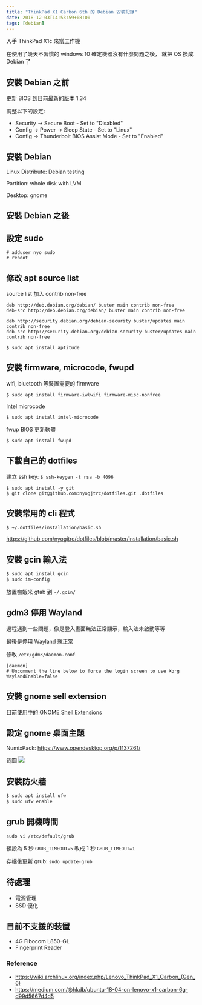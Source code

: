 ```yaml
---
title: "ThinkPad X1 Carbon 6th 的 Debian 安裝記錄"
date: 2018-12-03T14:53:59+08:00
tags: [debian]
---
```


入手 ThinkPad X1c 來當工作機

在使用了幾天不習慣的 windows 10 確定機器沒有什麼問題之後，
就把 OS 換成 Debian 了

## 安裝 Debian 之前

更新 BIOS 到目前最新的版本 1.34

調整以下的設定:

* Security -> Secure Boot - Set to "Disabled"
* Config -> Power -> Sleep State - Set to "Linux"
* Config -> Thunderbolt BIOS Assist Mode - Set to "Enabled"

## 安裝 Debian

Linux Distribute: Debian testing

Partition: whole disk with LVM

Desktop: gnome

## 安裝 Debian 之後

## 設定 sudo

```
# adduser nyo sudo
# reboot
```

## 修改 apt source list

source list 加入 contrib non-free

```
deb http://deb.debian.org/debian/ buster main contrib non-free
deb-src http://deb.debian.org/debian/ buster main contrib non-free

deb http://security.debian.org/debian-security buster/updates main contrib non-free
deb-src http://security.debian.org/debian-security buster/updates main contrib non-free
```

`$ sudo apt install aptitude`

## 安裝 firmware, microcode, fwupd

wifi, bluetooth 等裝置需要的 firmware

`$ sudo apt install firmware-iwlwifi firmware-misc-nonfree`

Intel microcode

`$ sudo apt install intel-microcode`

fwup BIOS 更新軟體

`$ sudo apt install fwupd`

## 下載自己的 dotfiles

建立 ssh key: `$ ssh-keygen -t rsa -b 4096`

```
$ sudo apt install -y git
$ git clone git@github.com:nyogjtrc/dotfiles.git .dotfiles
```
## 安裝常用的 cli 程式

`$ ~/.dotfiles/installation/basic.sh`

https://github.com/nyogjtrc/dotfiles/blob/master/installation/basic.sh

## 安裝 gcin 輸入法

```sh
$ sudo apt install gcin
$ sudo im-config
```

放置嘸蝦米 gtab 到 `~/.gcin/`


## gdm3 停用 Wayland

過程遇到一些問題，像是登入畫面無法正常顯示，輸入法未啟動等等

最後是停用 Wayland 就正常

修改 `/etc/gdm3/daemon.conf`

```
[daemon]
# Uncomment the line below to force the login screen to use Xorg
WaylandEnable=false
```

## 安裝 gnome sell extension

[目前使用中的 GNOME Shell Extensions](posts/2018/12/gnome-shell-extensions-currently-using)

## 設定 gnome 桌面主題

NumixPack: https://www.opendesktop.org/p/1137261/

截圖
![](posts/2018/12/Screenshot_from_2018-12-02_20-46-54.png)


## 安裝防火牆

```sh
$ sudo apt install ufw
$ sudo ufw enable
```
## grub 開機時間

`sudo vi /etc/default/grub`

預設為 5 秒 `GRUB_TIMEOUT=5` 改成 1 秒 `GRUB_TIMEOUT=1`

存檔後更新 grub: `sudo update-grub`

## 待處理

* 電源管理
* SSD 優化

## 目前不支援的装置

* 4G Fibocom L850-GL
* Fingerprint Reader

### Reference
- https://wiki.archlinux.org/index.php/Lenovo_ThinkPad_X1_Carbon_(Gen_6)
- https://medium.com/@hkdb/ubuntu-18-04-on-lenovo-x1-carbon-6g-d99d5667d4d5
